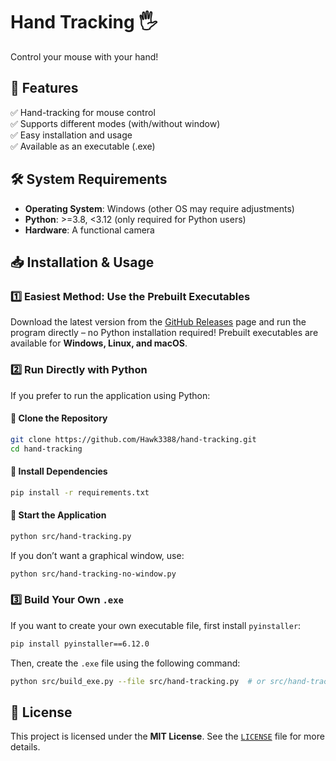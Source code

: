 # Hand Tracking 🖐️  
Control your mouse with your hand!  

## 🚀 Features  
✅ Hand-tracking for mouse control  
✅ Supports different modes (with/without window)  
✅ Easy installation and usage  
✅ Available as an executable (.exe)  

## 🛠️ System Requirements  
- **Operating System**: Windows (other OS may require adjustments)  
- **Python**: >=3.8, <3.12 (only required for Python users)  
- **Hardware**: A functional camera  

## 📥 Installation & Usage  

### 1️⃣ **Easiest Method: Use the Prebuilt Executables**  
Download the latest version from the [GitHub Releases](https://github.com/Hawk3388/hand-tracking/releases) page and run the program directly – no Python installation required! Prebuilt executables are available for **Windows, Linux, and macOS**.  

### 2️⃣ **Run Directly with Python**  
If you prefer to run the application using Python:  

#### 🔹 Clone the Repository  
```sh  
git clone https://github.com/Hawk3388/hand-tracking.git  
cd hand-tracking  
```  

#### 🔹 Install Dependencies  
```sh  
pip install -r requirements.txt  
```  

#### 🔹 Start the Application  
```sh  
python src/hand-tracking.py  
```  
If you don’t want a graphical window, use:  
```sh  
python src/hand-tracking-no-window.py  
```  

### 3️⃣ **Build Your Own `.exe`**  
If you want to create your own executable file, first install `pyinstaller`:  
```sh  
pip install pyinstaller==6.12.0  
```  
Then, create the `.exe` file using the following command:  
```sh  
python src/build_exe.py --file src/hand-tracking.py  # or src/hand-tracking-no-window.py  
```  

## 📝 License  
This project is licensed under the **MIT License**. See the [`LICENSE`](LICENSE) file for more details.
